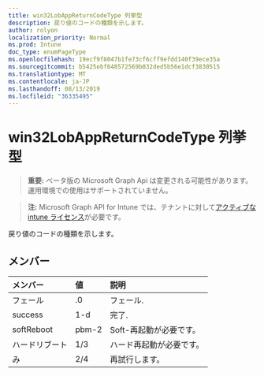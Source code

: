 ```yaml
---
title: win32LobAppReturnCodeType 列挙型
description: 戻り値のコードの種類を示します。
author: rolyon
localization_priority: Normal
ms.prod: Intune
doc_type: enumPageType
ms.openlocfilehash: 19ecf9f8047b1fe73cf6cff9efdd140f39ece35a
ms.sourcegitcommit: b5425ebf648572569b032ded5b56e1dcf3830515
ms.translationtype: MT
ms.contentlocale: ja-JP
ms.lasthandoff: 08/13/2019
ms.locfileid: "36335495"
---
```

# <a name="win32lobappreturncodetype-enum-type"></a>win32LobAppReturnCodeType 列挙型

> **重要:** ベータ版の Microsoft Graph Api は変更される可能性があります。運用環境での使用はサポートされていません。

> **注:** Microsoft Graph API for Intune では、テナントに対して[アクティブな intune ライセンス](https://go.microsoft.com/fwlink/?linkid=839381)が必要です。

戻り値のコードの種類を示します。

## <a name="members"></a>メンバー
|メンバー|値|説明|
|:---|:---|:---|
|フェール|.0|フェール.|
|success|1-d|完了.|
|softReboot|pbm-2|Soft-再起動が必要です。|
|ハードリブート|1/3|ハード再起動が必要です。|
|み|2/4|再試行します。|



